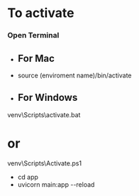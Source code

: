 # To activate
### Open Terminal
- ## For Mac
- source (enviroment name)/bin/activate
- ## For Windows

venv\Scripts\activate.bat
# or
venv\Scripts\Activate.ps1


- cd app
- uvicorn main:app --reload
